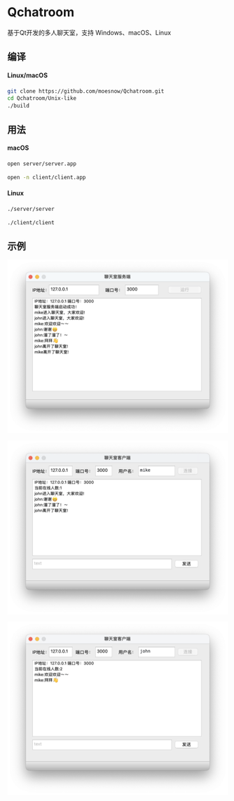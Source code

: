 # Qchatroom

基于Qt开发的多人聊天室，支持 Windows、macOS、Linux

## 编译

#### Linux/macOS

```bash
git clone https://github.com/moesnow/Qchatroom.git
cd Qchatroom/Unix-like
./build
```

## 用法

#### macOS

```bash
open server/server.app
```

```bash
open -n client/client.app
```

#### Linux

```bash
./server/server
```

```bash
./client/client
```

## 示例

![server](./screenshot/server.png)

![client01](./screenshot/client01.png)

![client02](./screenshot/client02.png)
